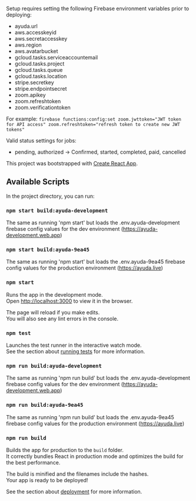 Setup requires setting the following Firebase environment variables prior to deploying:
* ayuda.url
* aws.accesskeyid
* aws.secretaccesskey
* aws.region
* aws.avatarbucket
* gcloud.tasks.serviceaccountemail
* gcloud.tasks.project
* gcloud.tasks.queue
* gcloud.tasks.location
* stripe.secretkey
* stripe.endpointsecret
* zoom.apikey
* zoom.refreshtoken
* zoom.verificationtoken

For example: 
`firebase functions:config:set zoom.jwttoken="JWT token for API access" zoom.refreshtoken="refresh token to create new JWT tokens"`

Valid status settings for jobs:
* pending, authorized -> Confirmed, started, completed, paid, cancelled


This project was bootstrapped with [Create React App](https://github.com/facebook/create-react-app).

## Available Scripts

In the project directory, you can run:

### `npm start build:ayuda-development`

The same as running 'npm start' but loads the .env.ayuda-development firebase config values for the dev environment (https://ayuda-development.web.app)


### `npm start build:ayuda-9ea45`

The same as running 'npm start' but loads the .env.ayuda-9ea45 firebase config values for the production environment (https://ayuda.live)


### `npm start`

Runs the app in the development mode.<br />
Open [http://localhost:3000](http://localhost:3000) to view it in the browser.

The page will reload if you make edits.<br />
You will also see any lint errors in the console.

### `npm test`

Launches the test runner in the interactive watch mode.<br />
See the section about [running tests](https://facebook.github.io/create-react-app/docs/running-tests) for more information.


### `npm run build:ayuda-development`

The same as running 'npm run build' but loads the .env.ayuda-development firebase config values for the dev environment (https://ayuda-development.web.app)


### `npm run build:ayuda-9ea45`

The same as running 'npm run build' but loads the .env.ayuda-9ea45 firebase config values for the production environment (https://ayuda.live)


### `npm run build`

Builds the app for production to the `build` folder.<br />
It correctly bundles React in production mode and optimizes the build for the best performance.

The build is minified and the filenames include the hashes.<br />
Your app is ready to be deployed!

See the section about [deployment](https://facebook.github.io/create-react-app/docs/deployment) for more information.

